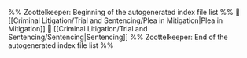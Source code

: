 %% Zoottelkeeper: Beginning of the autogenerated index file list  %%
📄 [[Criminal Litigation/Trial and Sentencing/Plea in Mitigation|Plea in Mitigation]]
📄 [[Criminal Litigation/Trial and Sentencing/Sentencing|Sentencing]]
%% Zoottelkeeper: End of the autogenerated index file list  %%
